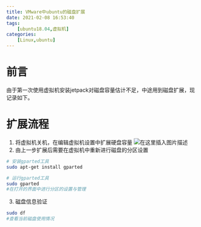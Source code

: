 ```yaml
---
title: VMware中ubuntu的磁盘扩展
date: 2021-02-08 16:53:40
tags: 
    [ubuntu18.04,虚拟机] 
categories: 
    [Linux,ubuntu]
---
```

# 前言
由于第一次使用虚拟机安装jetpack对磁盘容量估计不足，中途用到磁盘扩展，现记录如下。

# 扩展流程
1. 将虚拟机关机，在编辑虚拟机设置中扩展硬盘容量
![在这里插入图片描述](https://img-blog.csdnimg.cn/20210207004515420.png?x-oss-process=image/watermark,type_ZmFuZ3poZW5naGVpdGk,shadow_10,text_aHR0cHM6Ly9ibG9nLmNzZG4ubmV0L3FxXzQ1MTcyMTU2,size_16,color_FFFFFF,t_70)
2. 由上一步扩展后需要在虚拟机中重新进行磁盘的分区设置

```bash
# 安装gparted工具
sudo apt-get install gparted

# 运行gparted工具
sudo gparted
#在打开的界面中进行分区的设置与管理
```
3. 磁盘信息验证

```bash
sudo df
#查看当前磁盘使用情况
```
